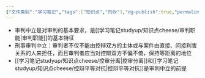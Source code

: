 ```yaml
---
{"文件类别":"学习笔记","tags":["知识点","刑诉"],"dg-publish":true,"permalink":"/学习笔记studyup/知识点cheese/审判中立/","dgPassFrontmatter":true,"created":"2024-09-12T12:29:02.072+08:00","updated":"2024-10-25T12:26:33.723+08:00"}
---
```


- 审判中立是对审判的基本要求，是[[学习笔记studyup/知识点cheese/审判职能\|审判职能]]的基本特征
- 刑事审判中立：审判者不仅不能由控辩双方的主体或与案件由直接、间接利害关系的人来担任，而且审判者应当对控辩双方不偏不倚，保持等距离的地位
- [[学习笔记studyup/知识点cheese/控审分离\|控审分离]]和[[学习笔记studyup/知识点cheese/控辩平等对抗\|控辩平等对抗]]是审判中立的前提
